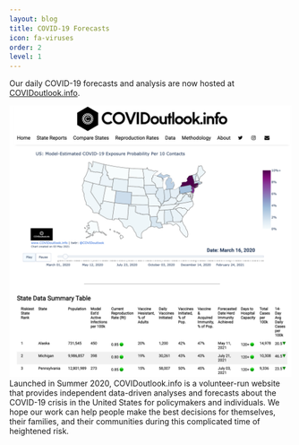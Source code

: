```yaml
---
layout: blog
title: COVID-19 Forecasts
icon: fa-viruses
order: 2
level: 1
---
```


Our daily COVID-19 forecasts and analysis are now hosted at <a href=https://www.covidoutlook.info/>COVIDoutlook.info</a>.

<a href="https://www.covidoutlook.info" class="image fit"><img src='/assets/images/covidoutlook_screenshot.png' alt="COVIDoutlook.info" /></a>
Launched in Summer 2020, COVIDoutlook.info is a volunteer-run website that provides independent data-driven analyses and forecasts about the COVID-19 crisis in the United States for policymakers and individuals. We hope our work can help people make the best decisions for themselves, their families, and their communities during this complicated time of heightened risk.